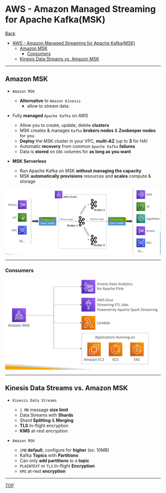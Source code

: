 # AWS - Amazon Managed Streaming for Apache Kafka(MSK)

[Back](../../index.md)

- [AWS - Amazon Managed Streaming for Apache Kafka(MSK)](#aws---amazon-managed-streaming-for-apache-kafkamsk)
  - [Amazon MSK](#amazon-msk)
    - [Consumers](#consumers)
  - [Kinesis Data Streams vs. Amazon MSK](#kinesis-data-streams-vs-amazon-msk)

---

## Amazon MSK

- `Amazon MSK`

  - **Alternative** to `Amazon Kinesis`
    - allow to stream data.

- Fully **managed** `Apache Kafka` on AWS

  - Allow you to create, update, delete **clusters**
  - MSK creates & manages `Kafka` **brokers nodes** & **Zookeeper nodes** for you
  - **Deploy** the MSK cluster in your VPC, **multi-AZ** (up to **3** for HA)
  - Automatic **recovery** from common `Apache Kafka` **failures**
  - Data is **stored** on `EBS` volumes for **as long as you want**

- **MSK Serverless**
  - Run Apache Kafka on MSK **without managing the capacity**
  - MSK **automatically provisions** resources and **scales** compute & storage

![msk_diagram](./pic/msk_diagram.png)

---

### Consumers

![msk_consumer_diagram.png](./pic/msk_consumer_diagram.png)

---

## Kinesis Data Streams vs. Amazon MSK

- `Kinesis Data Streams`

  - `1 MB` message **size limit**
  - Data Streams with **Shards**
  - Shard **Splitting** & **Merging**
  - **TLS** In-flight encryption
  - **KMS** at-rest encryption

- `Amazon MSK`
  - `1MB` **default**, configure for **higher** (ex: 10MB)
  - Kafka **Topics** with **Partitions**
  - Can only **add partitions** to a **topic**
  - `PLAINTEXT` or `TLS` In-flight **Encryption**
  - `KMS` at-rest **encryption**

---

[TOP](#aws---amazon-managed-streaming-for-apache-kafkamsk)
